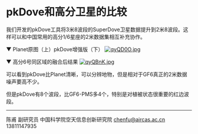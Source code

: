 # pkDove和高分卫星的比较

我们开发的pkDove工具将3米8波段的SuperDove卫星数据提升到2米8波段。这样可以和中国常用的高分1/6星座的2米数据集相互补充协作。

▼ Planet原图（上）pkDove增强版（下）
[![qyQD0O.jpg](https://s1.ax1x.com/2022/03/29/qyQD0O.jpg)](https://imgtu.com/i/qyQD0O)

▼ 高分6号同区域的融合后结果
[![qyQBnK.jpg](https://s1.ax1x.com/2022/03/29/qyQBnK.jpg)](https://imgtu.com/i/qyQBnK)



可以看到pkDove比Planet清晰，可以分辨地物，但是相对于GF6真正的2米数据噪声要高不少。

但是pkDove有8个波段，比GF6-PMS多4个，特别是对植被状态很重要的红边波段。




---

陈甫 副研究员
中国科学院空天信息创新研究院
chenfu@aircas.ac.cn
13811147935



